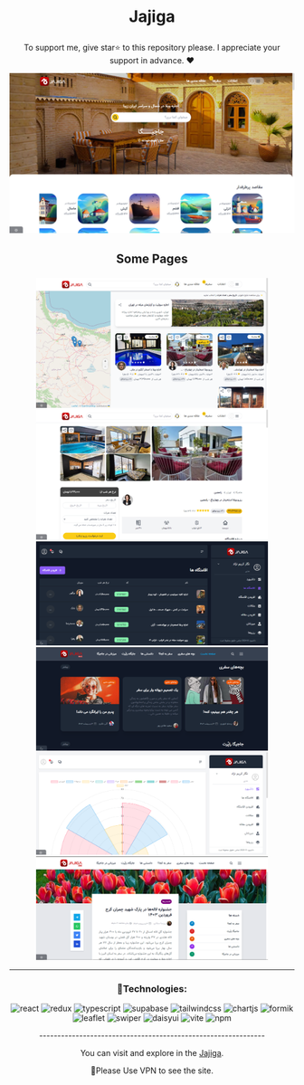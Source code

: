 

# <p align="center" color="#eb5e28">Jajiga</p>

<p align="center">To support me, give star⭐ to this repository please.
I appreciate your support in advance. ❤</p>

<img src="public/Screenshot (18).png"/>

## <p align="center">Some Pages</p>

<section width="100%" display="flex" align="center" justify-content="center" gap="2rem">
<img src="public/Screenshot (20).png" width="410"/>
<img src="public/Screenshot (21).png" width="410"/>
<img src="public/Screenshot (25).png" width="410"/>
<img src="public/Screenshot (27).png" width="410"/>
<img src="public/Screenshot (28).png" width="410"/>
<img src="public/Screenshot (31).png" width="410"/>
</section>

<hr/>

### <p align="center">🔧Technologies:</p>
<div align="center" >
  
![react](https://img.shields.io/badge/react-8b5cf6?style=for-the-badge&logo=react&logoColor=white)
![redux](https://img.shields.io/badge/redux-8b5cf6?style=for-the-badge&logo=redux&logoColor=white)
![typescript](https://img.shields.io/badge/typescript-8b5cf6?style=for-the-badge&logo=typescript&logoColor=white)
![supabase](https://img.shields.io/badge/supabase-8b5cf6?style=for-the-badge&logo=supabase&logoColor=white)
![tailwindcss](https://img.shields.io/badge/tailwindcss-8b5cf6?style=for-the-badge&logo=tailwindcss&logoColor=white)
![chartjs](https://img.shields.io/badge/chartjs-8b5cf6?style=for-the-badge&logo=chart.js&logoColor=white)
![formik](https://img.shields.io/badge/formik-8b5cf6?style=for-the-badge&logo=formik&logoColor=white)
![leaflet](https://img.shields.io/badge/leaflet-8b5cf6?style=for-the-badge&logo=leaflet&logoColor=white)
![swiper](https://img.shields.io/badge/swiper-8b5cf6?style=for-the-badge&logo=swiper&logoColor=white)
![daisyui](https://img.shields.io/badge/daisyui-8b5cf6?style=for-the-badge&logo=daisyui&logoColor=white)
![vite](https://img.shields.io/badge/vite-8b5cf6?style=for-the-badge&logo=vite&logoColor=white)
![npm](https://img.shields.io/badge/npm-8b5cf6?style=for-the-badge&logo=npm&logoColor=white)
  
</div>

<p align="center">--------------------------------------------------------------</p>
  
<p align="center">You can visit and explore in the <a href="https://jajiga-taupe.vercel.app/" target="_blank">Jajiga</a>.</p>
<p align="center">📌Please Use VPN to see the site.</p>

